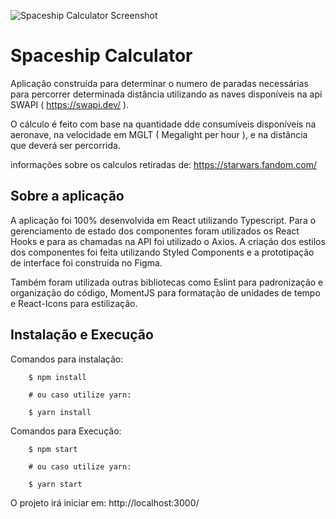 
![Spaceship Calculator Screenshot](https://github.com/theoxys/spaceship_Calculator/blob/master/Screenshots/screenshot.png?raw=true)

# Spaceship Calculator

Aplicação construída para determinar o numero de paradas necessárias para percorrer determinada distância utilizando as naves disponíveis na api SWAPI ( https://swapi.dev/ ).

O cálculo é feito com base na quantidade dde consumíveis disponíveis na aeronave, na velocidade em MGLT ( Megalight per hour ), e na distância que deverá ser percorrida.

informações sobre os calculos retiradas de: https://starwars.fandom.com/

## Sobre a aplicação

A aplicação foi 100% desenvolvida em React utilizando Typescript. Para o gerenciamento de estado dos componentes foram utilizados os React Hooks e para as chamadas na API foi utilizado o Axios. A criação dos estilos dos componentes foi feita utilizando Styled Components e a prototipação de interface foi construida no Figma.

Também foram utilizada outras bibliotecas como Eslint para padronização e organização do código, MomentJS para formatação de unidades de tempo e React-Icons para estilização.

## Instalação e Execução

Comandos para instalação:
```
	$ npm install

	# ou caso utilize yarn:

	$ yarn install
```
Comandos para Execução:

```
	$ npm start

	# ou caso utilize yarn:

	$ yarn start
```

O projeto irá iniciar em: http://localhost:3000/
